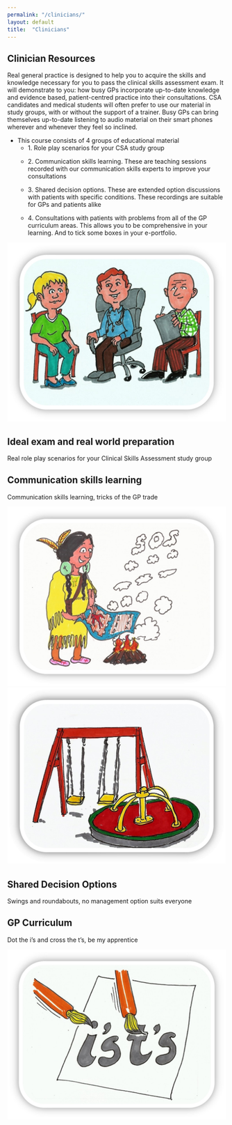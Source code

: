 ```yaml
---
permalink: "/clinicians/"
layout: default
title:  "Clinicians"
---
```


<section class="bg-primary text-white" id="about">
      <div class="container text-center">
        <h2 class="mb-4">Clinician Resources</h2>
        <p align="left">Real general practice is designed to help you to acquire the skills and knowledge necessary for you to pass the clinical skills assessment exam. It will demonstrate to you: how busy GPs incorporate up-to-date knowledge and evidence based, patient-centred practice into their consultations. CSA candidates and medical students will often prefer to use our material in study groups, with or without the support of a trainer. Busy GPs can bring themselves up-to-date listening to audio material on their smart phones wherever and whenever they feel so inclined.</p>
        <ul>
          <li>This course consists of 4 groups of educational material
          <ul>
            <li> 1.	Role play scenarios for your CSA study group</p></li>
            <li> 2.	Communication skills learning. These are teaching sessions recorded with our communication skills experts to improve your consultations</p></li>
            <li> 3.	Shared decision options. These are extended option discussions with patients with specific conditions. These recordings are suitable for GPs and patients alike</p></li>
             <li>4.	Consultations with patients with problems from all of the GP curriculum areas. This allows you to be comprehensive in your learning. And to tick some boxes in your e-portfolio.</p></li>
          </ul></li>
        </ul>
		
</div>
</section>

<section id="features">
        <div class="container">
            <div class="row">
                <div class="single-features">
                    <div class="col-sm-5 wow fadeInLeft" data-wow-duration="500ms" data-wow-delay="300ms">
                        <img src="/img/people.jpg" class="img-responsive" alt="">
                    </div>
                    <div class="col-sm-6 wow fadeInRight" data-wow-duration="500ms" data-wow-delay="300ms">
                        <h2>Ideal exam and real world preparation</h2>
                        <P>Real role play scenarios for your Clinical Skills Assessment study group</P>
                    </div>
                </div>
                <div class="single-features">
                    <div class="col-sm-6 col-sm-offset-1 align-right wow fadeInLeft" data-wow-duration="500ms" data-wow-delay="300ms">
                        <h2>Communication skills learning</h2>
                        <P>Communication skills learning, tricks of the GP trade</P>
                    </div>
                    <div class="col-sm-5 wow fadeInRight" data-wow-duration="500ms" data-wow-delay="300ms">
                        <img src="/img/sos.jpg" class="img-responsive" alt="">
                    </div>
                </div>
                <div class="single-features">
                    <div class="col-sm-5 wow fadeInLeft" data-wow-duration="500ms" data-wow-delay="300ms">
                        <img src="/img/fairground.jpg" class="img-responsive" alt="">
                    </div>
                    <div class="col-sm-6 wow fadeInRight" data-wow-duration="500ms" data-wow-delay="300ms">
                        <h2>Shared Decision Options</h2>
                        <P>Swings and roundabouts, no management option suits everyone</P>
                    </div>
                </div>
                <div class="single-features">
                    <div class="col-sm-6 col-sm-offset-1 align-right wow fadeInLeft" data-wow-duration="500ms" data-wow-delay="300ms">
                        <h2>GP Curriculum</h2>
                        <P>Dot the i’s and cross the t’s, be my apprentice</P>
                    </div>
                    <div class="col-sm-5 wow fadeInRight" data-wow-duration="500ms" data-wow-delay="300ms">
                        <img src="/img/isandts.jpg" class="img-responsive" alt="">
                    </div>
                </div>
            </div>
        </div>
    </section>

